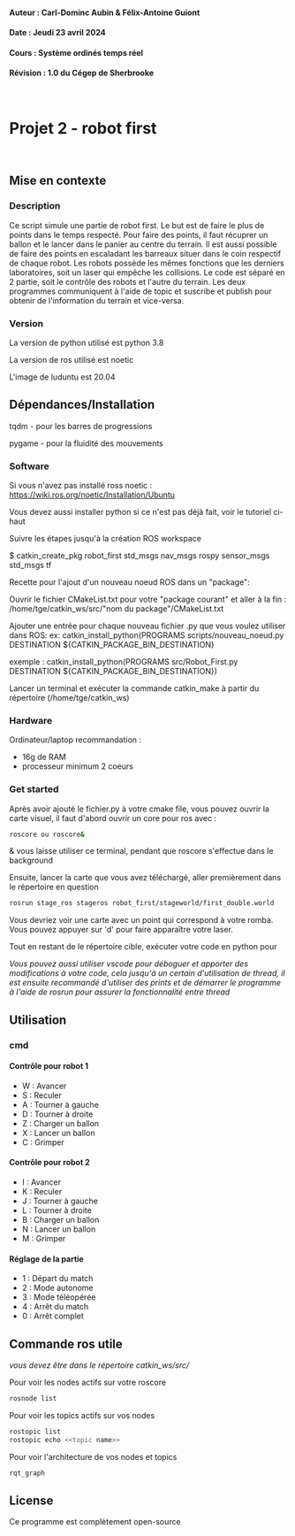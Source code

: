 
#### Auteur : Carl-Dominc Aubin & Félix-Antoine Guiont
#### Date : Jeudi 23 avril 2024
#### Cours : Système ordinés temps réel
#### Révision : 1.0 du Cégep de Sherbrooke

<br />

# Projet 2 - robot first

<br />


## Mise en contexte
### Description
Ce script simule une partie de robot first. Le but est de faire le plus de points dans le temps respecté. Pour faire des points, il faut récuprer un ballon et le lancer dans le panier au centre du terrain. Il est aussi possible de faire des points en escaladant les barreaux situer dans le coin respectif de chaque robot. Les robots possède les mêmes fonctions que les derniers laboratoires, soit un laser qui empêche les collisions. Le code est séparé en 2 partie, soit le contrôle des robots et l'autre du terrain. Les deux programmes communiquent à l'aide de topic et suscribe et publish pour obtenir de l'information du terrain et vice-versa.

### Version

La version de python utilisé est python 3.8

La version de ros utilisé est noetic

L'image de luduntu est 20.04

## Dépendances/Installation

tqdm - pour les barres de progressions

pygame - pour la fluidité des mouvements

### Software

Si vous n'avez pas installé ross noetic : https://wiki.ros.org/noetic/Installation/Ubuntu 

Vous devez aussi installer python si ce n'est pas déjà fait, voir le tutoriel ci-haut

Suivre les étapes jusqu'à la création ROS workspace

$ catkin_create_pkg robot_first std_msgs nav_msgs rospy sensor_msgs std_msgs tf

Recette pour l'ajout d'un nouveau noeud ROS dans un "package":

Ouvrir le fichier CMakeList.txt pour votre "package courant" et aller à la fin : /home/tge/catkin_ws/src/"nom du package"/CMakeList.txt

Ajouter une entrée pour chaque nouveau fichier .py que vous voulez utiliser dans ROS: ex: catkin_install_python(PROGRAMS scripts/nouveau_noeud.py  DESTINATION ${CATKIN_PACKAGE_BIN_DESTINATION}

exemple :
catkin_install_python(PROGRAMS
src/Robot_First.py
DESTINATION ${CATKIN_PACKAGE_BIN_DESTINATION})

Lancer un terminal et exécuter la commande catkin_make à partir du répertoire (/home/tge/catkin_ws) 

### Hardware

Ordinateur/laptop recommandation : 
- 16g de RAM
- processeur minimum 2 coeurs

### Get started

Après avoir ajouté le fichier.py à votre cmake file, vous pouvez ouvrir la carte visuel, il faut d'abord ouvrir un core pour ros avec :
```sh
roscore ou roscore& 
```
& vous laisse utiliser ce terminal, pendant que roscore s'effectue dans le background

Ensuite, lancer la carte que vous avez téléchargé, aller premièrement dans le répertoire en question
```sh
rosrun stage_ros stageros robot_first/stageworld/first_double.world
```
Vous devriez voir une carte avec un point qui correspond à votre romba. Vous pouvez appuyer sur 'd' pour faire apparaître votre laser.

Tout en restant de le répertoire cible, exécuter votre code en python pour 


*Vous pouvez aussi utiliser vscode pour déboguer et apporter des modifications à votre code, cela jusqu'à un certain d'utilisation de thread, il est ensuite recommandé d'utiliser des prints et de démarrer le programme à l'aide de rosrun pour assurer la fonctionnalité entre thread*

## Utilisation

### cmd 
#### Contrôle pour robot 1
- W : Avancer
- S : Reculer
- A : Tourner à gauche
- D : Tourner à droite
- Z : Charger un ballon
- X : Lancer un ballon  
- C : Grimper

#### Contrôle pour robot 2
- I : Avancer
- K : Reculer
- J : Tourner à gauche
- L : Tourner à droite
- B : Charger un ballon
- N : Lancer un ballon  
- M : Grimper

#### Réglage de la partie
- 1 : Départ du match
- 2 : Mode autonome
- 3 : Mode téléopérée
- 4 : Arrêt du match
- 0 : Arrêt complet

## Commande ros utile

*vous devez être dans le répertoire catkin_ws/src/*

Pour voir les nodes actifs sur votre roscore
```sh
rosnode list
```
Pour voir les topics actifs sur vos nodes
```sh
rostopic list
rostopic echo <<topic name>>
```
Pour voir l'architecture de vos nodes et topics
```sh
rqt_graph
```

## License

Ce programme est complètement open-source